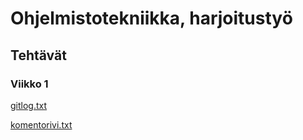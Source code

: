 # Ohjelmistotekniikka, harjoitustyö

## Tehtävät

### Viikko 1

[gitlog.txt](https://github.com/KKolehmainen/ot-harjoitustyo/blob/master/laskarit/viikko1/gitlog.txt)

[komentorivi.txt](https://github.com/KKolehmainen/ot-harjoitustyo/blob/master/laskarit/viikko1/komentorivi.txt)
